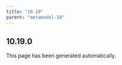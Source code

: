 ```yaml
---
title: "10.19"
parent: "metamodel-10"
---
```


## 10.19.0


This page has been generated automatically.
